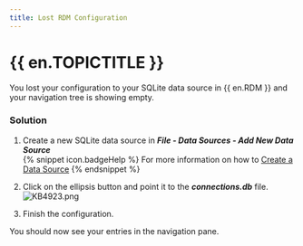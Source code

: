 ```yaml
---
title: Lost RDM Configuration
---
```

# {{ en.TOPICTITLE }}
You lost your configuration to your SQLite data source in {{ en.RDM }} and your navigation tree is showing empty.
### Solution
1. Create a new SQLite data source in ***File - Data Sources - Add New Data Source***  
{% snippet icon.badgeHelp %}
For more information on how to [Create a Data Source](https://help.remotedesktopmanager.com/create-a-new-data-source.html)
{% endsnippet %}  

2. Click on the ellipsis button and point it to the ***connections.db*** file.  
![KB4923.png](/img/en/kb/KB4923.png)
1. Finish the configuration.  

You should now see your entries in the navigation pane.
